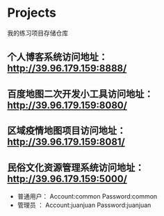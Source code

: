 # Projects
我的练习项目存储仓库
## 个人博客系统访问地址：http://39.96.179.159:8888/
## 百度地图二次开发小工具访问地址：http://39.96.179.159:8080/
## 区域疫情地图项目访问地址：http://39.96.179.159:8081/
## 民俗文化资源管理系统访问地址：http://39.96.179.159:5000/     
* 普通用户：   Account:common  Password:common
* 管理员  ：  Account:juanjuan  Password:juanjuan
